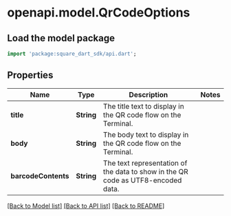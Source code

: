 # openapi.model.QrCodeOptions

## Load the model package
```dart
import 'package:square_dart_sdk/api.dart';
```

## Properties
Name | Type | Description | Notes
------------ | ------------- | ------------- | -------------
**title** | **String** | The title text to display in the QR code flow on the Terminal. | 
**body** | **String** | The body text to display in the QR code flow on the Terminal. | 
**barcodeContents** | **String** | The text representation of the data to show in the QR code as UTF8-encoded data. | 

[[Back to Model list]](../README.md#documentation-for-models) [[Back to API list]](../README.md#documentation-for-api-endpoints) [[Back to README]](../README.md)


